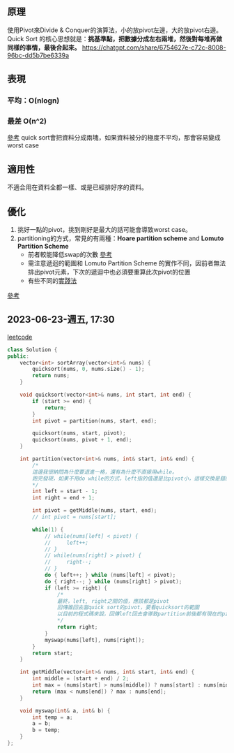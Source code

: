 ## 原理
使用Pivot來Divide & Conquer的演算法，小的放pivot左邊，大的放pivot右邊。
Quick Sort 的核心思想就是：**挑基準點，把數據分成左右兩堆，然後對每堆再做同樣的事情，最後合起來。**
https://chatgpt.com/share/6754627e-c72c-8008-96bc-dd5b7be6339a

## 表現
### 平均：O(nlogn)
### 最差 O(n^2)
[參考](https://www.baeldung.com/cs/quicksort-time-complexity-worst-case)
quick sort會把資料分成兩塊，如果資料被分的極度不平均，那會容易變成worst case

## 適用性
不適合用在資料全都一樣、或是已經排好序的資料。

## 優化
1. 挑好一點的pivot，挑到剛好是最大的話可能會導致worst case。
2. partitioning的方式，常見的有兩種：**Hoare partition scheme** and **Lomuto Partition Scheme**
	- 前者較能降低swap的次數 [參考](https://www.techiedelight.com/quick-sort-using-hoares-partitioning-scheme/)
	- 需注意遞迴的範圍和 Lomuto Partition Scheme 的實作不同，因前者無法排出pivot元素，下次的遞迴中也必須要重算此次pivot的位置
	- 有些不同的[實踐法](https://ithelp.ithome.com.tw/articles/10278644)
 
[參考](https://www.techiedelight.com/boost-quicksort-performance/)


2023-06-23-週五, 17:30
---

[leetcode](https://leetcode.com/problems/sort-an-array/submissions/977732496/)
```cpp
class Solution {
public:
    vector<int> sortArray(vector<int>& nums) {
        quicksort(nums, 0, nums.size() - 1);
        return nums;
    }

    void quicksort(vector<int>& nums, int start, int end) {
        if (start >= end) {
            return;
        }
        int pivot = partition(nums, start, end);

        quicksort(nums, start, pivot);
        quicksort(nums, pivot + 1, end);
    }

    int partition(vector<int>& nums, int& start, int& end) {
        /*
        這邊我很納悶為什麼要退進一格，還有為什麼不直接用while。
        跑完發現，如果不用do while的方式，left指的值還是比pivot小，這樣交換是錯的。
        */
        int left = start - 1;
        int right = end + 1;

        int pivot = getMiddle(nums, start, end);
        // int pivot = nums[start];

        while(1) {
            // while(nums[left] < pivot) {
            //     left++;
            // }
            // while(nums[right] > pivot) {
            //     right--;
            // }
            do { left++; } while (nums[left] < pivot);
            do { right--; } while (nums[right] > pivot);
            if (left >= right) {
                /*
                最終，left, right之間的值，應該都是pivot
                回傳誰回去當quick sort的pivot，要看quicksort的範圍
                以目前的程式碼來說，回傳left回去會導致partition前後都有現在的pivot值，分的不乾淨
                */
                return right;
            }
            myswap(nums[left], nums[right]);
        }
        return start;
    }

    int getMiddle(vector<int>& nums, int& start, int& end) {
        int middle = (start + end) / 2;
        int max = (nums[start] > nums[middle]) ? nums[start] : nums[middle];
        return (max < nums[end]) ? max : nums[end]; 
    }

    void myswap(int& a, int& b) {
        int temp = a;
        a = b;
        b = temp;
    }
};
```